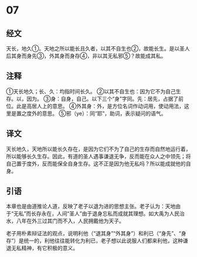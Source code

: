 # 07

## 经文

天长，地久①。天地之所以能长且久者，以其不自生也②，故能长生。是以圣人后其身而身先③，外其身而身存④，非以其无私邪⑤？故能成其私。

## 注释

①天长地久；长、久：均指时间长久。
②以其不自生也：因为它不为自己生存。以，因为。
③身：自身，自己。以下三个“身”字同。先：居先，占据了前位。此是高居人上的意思。
④外其身：外，是方位名词作动词用，使动用法，这里是置之度外的意思。
⑤邪（ye）：同“耶”，助词，表示疑问的语气。

## 译文

天长地久，天地所以能长久存在，是因为它们不为了自己的生存而自然地运行着，所以能够长久生存。因此，有道的圣人遇事谦退无争，反而能在众人之中领先；将自己置于度外，反而能保全自身生存。这不正是因为他无私吗？所以能成就他的自身。

## 引语

本章也是由道推论人道，反映了老子以退为进的思想主张。老子认为：天地由于“无私”而长存永在，人间“圣人”由于退身忘私而成就其理想。如大禹为人民治水，八年在外三过其门而不入，人民拥戴他为天子。

老子用朴素辩证法的观点，说明利他（“退其身”“外其身”）和利已（“身先”、“身存”）是统一的，利他往往能转化为利已，老子想以此说服人们都来利他，这种谦退无私精神，有它积极的意义。
